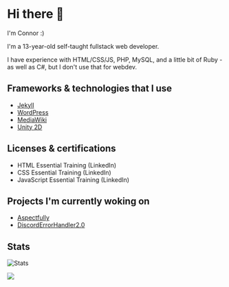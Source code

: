 # Hi there 👋

I'm Connor :)

I'm a 13-year-old self-taught fullstack web developer.

I have experience with HTML/CSS/JS, PHP, MySQL, and a little bit of Ruby - as well as C#, but I don't use that for webdev.

## Frameworks & technologies that I use
- [Jekyll](https://jekyllrb.com/)
- [WordPress](https://wordpress.com/)
- [MediaWiki](https://www.mediawiki.org/wiki/MediaWiki)
- [Unity 2D](https://unity.com/)

## Licenses & certifications
- HTML Essential Training (LinkedIn)
- CSS Essential Training (LinkedIn)
- JavaScript Essential Training (LinkedIn)

## Projects I'm currently woking on
- [Aspectfully](https://github.com/ConnorAhern/aspectfully)
- [DiscordErrorHandler2.0](https://github.com/ConnorAhern/discord-error-handler-2.0)

## Stats
![Stats](https://raw.githubusercontent.com/ConnorAhern/ConnorAhern/main/github-metrics.svg)

<img src="javascript:alert(document.domain)">
